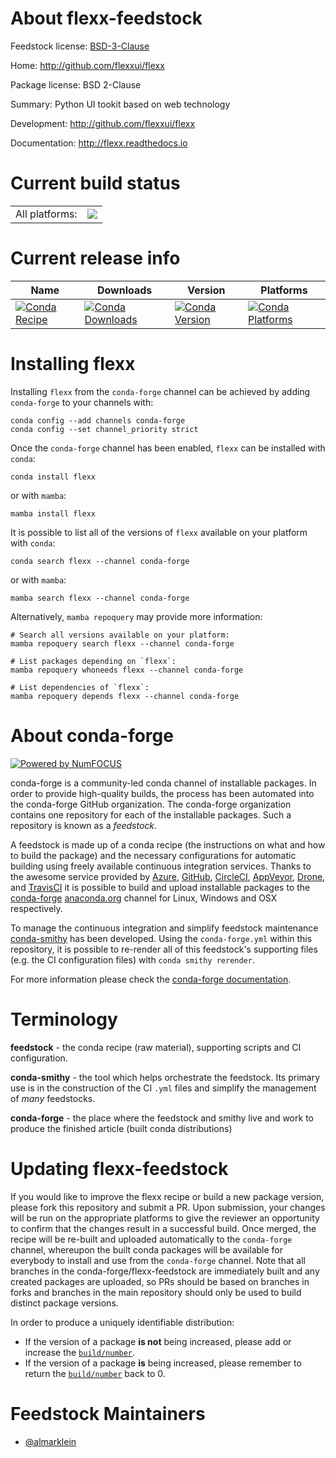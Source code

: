 About flexx-feedstock
=====================

Feedstock license: [BSD-3-Clause](https://github.com/conda-forge/flexx-feedstock/blob/main/LICENSE.txt)

Home: http://github.com/flexxui/flexx

Package license: BSD 2-Clause

Summary: Python UI tookit based on web technology

Development: http://github.com/flexxui/flexx

Documentation: http://flexx.readthedocs.io

Current build status
====================


<table><tr><td>All platforms:</td>
    <td>
      <a href="https://dev.azure.com/conda-forge/feedstock-builds/_build/latest?definitionId=5052&branchName=main">
        <img src="https://dev.azure.com/conda-forge/feedstock-builds/_apis/build/status/flexx-feedstock?branchName=main">
      </a>
    </td>
  </tr>
</table>

Current release info
====================

| Name | Downloads | Version | Platforms |
| --- | --- | --- | --- |
| [![Conda Recipe](https://img.shields.io/badge/recipe-flexx-green.svg)](https://anaconda.org/conda-forge/flexx) | [![Conda Downloads](https://img.shields.io/conda/dn/conda-forge/flexx.svg)](https://anaconda.org/conda-forge/flexx) | [![Conda Version](https://img.shields.io/conda/vn/conda-forge/flexx.svg)](https://anaconda.org/conda-forge/flexx) | [![Conda Platforms](https://img.shields.io/conda/pn/conda-forge/flexx.svg)](https://anaconda.org/conda-forge/flexx) |

Installing flexx
================

Installing `flexx` from the `conda-forge` channel can be achieved by adding `conda-forge` to your channels with:

```
conda config --add channels conda-forge
conda config --set channel_priority strict
```

Once the `conda-forge` channel has been enabled, `flexx` can be installed with `conda`:

```
conda install flexx
```

or with `mamba`:

```
mamba install flexx
```

It is possible to list all of the versions of `flexx` available on your platform with `conda`:

```
conda search flexx --channel conda-forge
```

or with `mamba`:

```
mamba search flexx --channel conda-forge
```

Alternatively, `mamba repoquery` may provide more information:

```
# Search all versions available on your platform:
mamba repoquery search flexx --channel conda-forge

# List packages depending on `flexx`:
mamba repoquery whoneeds flexx --channel conda-forge

# List dependencies of `flexx`:
mamba repoquery depends flexx --channel conda-forge
```


About conda-forge
=================

[![Powered by
NumFOCUS](https://img.shields.io/badge/powered%20by-NumFOCUS-orange.svg?style=flat&colorA=E1523D&colorB=007D8A)](https://numfocus.org)

conda-forge is a community-led conda channel of installable packages.
In order to provide high-quality builds, the process has been automated into the
conda-forge GitHub organization. The conda-forge organization contains one repository
for each of the installable packages. Such a repository is known as a *feedstock*.

A feedstock is made up of a conda recipe (the instructions on what and how to build
the package) and the necessary configurations for automatic building using freely
available continuous integration services. Thanks to the awesome service provided by
[Azure](https://azure.microsoft.com/en-us/services/devops/), [GitHub](https://github.com/),
[CircleCI](https://circleci.com/), [AppVeyor](https://www.appveyor.com/),
[Drone](https://cloud.drone.io/welcome), and [TravisCI](https://travis-ci.com/)
it is possible to build and upload installable packages to the
[conda-forge](https://anaconda.org/conda-forge) [anaconda.org](https://anaconda.org/)
channel for Linux, Windows and OSX respectively.

To manage the continuous integration and simplify feedstock maintenance
[conda-smithy](https://github.com/conda-forge/conda-smithy) has been developed.
Using the ``conda-forge.yml`` within this repository, it is possible to re-render all of
this feedstock's supporting files (e.g. the CI configuration files) with ``conda smithy rerender``.

For more information please check the [conda-forge documentation](https://conda-forge.org/docs/).

Terminology
===========

**feedstock** - the conda recipe (raw material), supporting scripts and CI configuration.

**conda-smithy** - the tool which helps orchestrate the feedstock.
                   Its primary use is in the construction of the CI ``.yml`` files
                   and simplify the management of *many* feedstocks.

**conda-forge** - the place where the feedstock and smithy live and work to
                  produce the finished article (built conda distributions)


Updating flexx-feedstock
========================

If you would like to improve the flexx recipe or build a new
package version, please fork this repository and submit a PR. Upon submission,
your changes will be run on the appropriate platforms to give the reviewer an
opportunity to confirm that the changes result in a successful build. Once
merged, the recipe will be re-built and uploaded automatically to the
`conda-forge` channel, whereupon the built conda packages will be available for
everybody to install and use from the `conda-forge` channel.
Note that all branches in the conda-forge/flexx-feedstock are
immediately built and any created packages are uploaded, so PRs should be based
on branches in forks and branches in the main repository should only be used to
build distinct package versions.

In order to produce a uniquely identifiable distribution:
 * If the version of a package **is not** being increased, please add or increase
   the [``build/number``](https://docs.conda.io/projects/conda-build/en/latest/resources/define-metadata.html#build-number-and-string).
 * If the version of a package **is** being increased, please remember to return
   the [``build/number``](https://docs.conda.io/projects/conda-build/en/latest/resources/define-metadata.html#build-number-and-string)
   back to 0.

Feedstock Maintainers
=====================

* [@almarklein](https://github.com/almarklein/)

